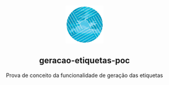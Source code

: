 <div align="center">
<img src=".github/assets/zufms-logo.png" width="100" />

## geracao-etiquetas-poc

Prova de conceito da funcionalidade de geração das etiquetas 

</div>